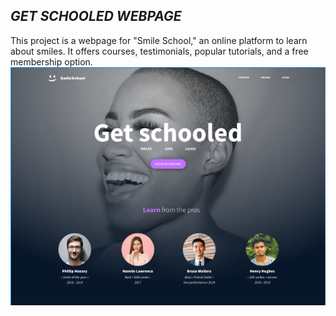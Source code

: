 ## *GET SCHOOLED WEBPAGE*
This project is a webpage for "Smile School," an online platform to learn about smiles. It offers courses, testimonials, popular tutorials, and a free membership option.
![Smile School](./img/firstpg.png)
